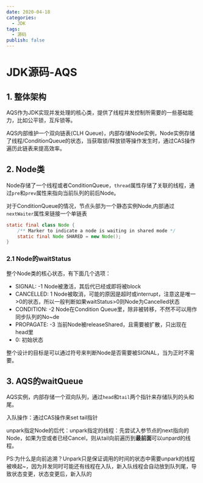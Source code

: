 ```yaml
---
date: 2020-04-18
categories:
  - JDK
tags:
  - 源码
publish: false
---
```


# JDK源码-AQS

## 1. 整体架构

AQS作为JDK实现并发处理的核心类，提供了线程并发控制所需要的一些基础能力，比如公平锁，互斥锁等。

AQS内部维护一个双向链表(CLH Queue)，内部存储Node实例，Node实例存储了线程/ConditionQueue的状态，当获取锁/释放锁等操作发生时，通过CAS操作遍历此链表来提高效率。

## 2. Node类

Node存储了一个线程或者ConditionQueue，```thread```属性存储了关联的线程，通过```pre```和```prev```属性来指向当前队列的前后Node。

对于ConditionQueue的情况，节点头部为一个静态实例Node,内部通过```nextWaiter```属性来链接一个单链表

```java
static final class Node {
    /** Marker to indicate a node is waiting in shared mode */
    static final Node SHARED = new Node();
}
```

### 2.1 Node的waitStatus

整个Node类的核心状态，有下面几个选项：

- SIGNAL: -1 Node被激活，其后代已经或即将被block
- CANCELLED: 1 Node被取消，可能的原因是超时或interrupt，注意这是唯一>0的状态，所以一般判断如果waitStatus>0则Node为Cancelled状态
- CONDITION: -2 Node在Condition Queue里，除非被转移，不然不可以用作同步队列的No~de
- PROPAGATE: -3 当前Node被releaseShared，且需要被扩散，只出现在head里
- 0: 初始状态

整个设计的目标是可以通过符号来判断Node是否需要被SIGNAL，当为正时不需要。

## 3. AQS的waitQueue

AQS实例，内部存储一个双向队列，通过```head```和```tail```两个指针来存储队列的头和尾。

入队操作：通过CAS操作来set tail指针

unpark指定Node的后代：unpark指定的线程：先尝试入参节点的next指向的Node，如果为空或者已经Cancel，则从tail向前遍历到**最前面**可以unpard的线程。

PS:为什么是向前追溯？Unpark只是保证调用的时间的状态中需要unpark的线程被唤起~，因为并发同时可能还有线程在入队，新入队线程会自动放到队列尾，导致状态变更，状态变更后，新入队的